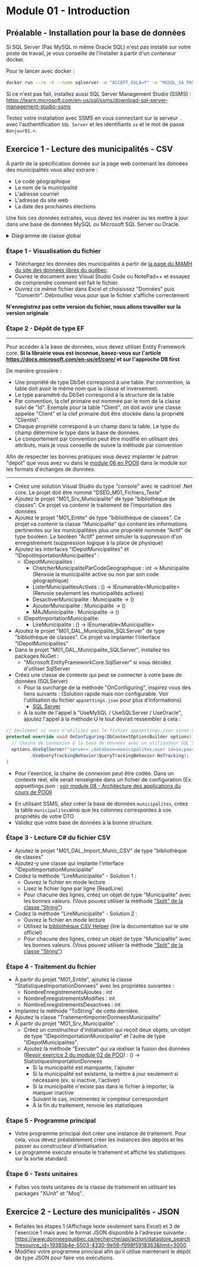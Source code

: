 # Module 01 - Introduction

## Préalable - Installation pour la base de données

Si SQL Server (Pas MySQL ni même Oracle SQL) n'est pas installé sur votre poste de travail, je vous conseille de l'installer à partir d'un conteneur docker.

Pour le lancer avec docker :

```bash
docker run --rm -d --name sqlserver -e "ACCEPT_EULA=Y" -e "MSSQL_SA_PASSWORD=Bonjour01.+" -e "MSSQL_PID=Developer" -p 1433:1433 -d mcr.microsoft.com/mssql/server:2022-latest
```

Si ce n'est pas fait, installez aussi SQL Server Management Studio (SSMS) : https://learn.microsoft.com/en-us/sql/ssms/download-sql-server-management-studio-ssms

Testez votre installation avec SSMS en vous connectant sur le serveur `.` avec l'authentification `SQL Server` et les identifiants `sa` et le mot de passe `Bonjour01.+`.

## Exercice 1 - Lecture des municipalités - CSV

À partir de la spécification donnée sur la page web contenant les données des municipalités vous allez extraire :

- Le code géographique
- Le nom de la municipalité
- L'adresse courriel
- L'adresse du site web
- La date des prochaines élections

Une fois ces données extraites, vous devez les insérer ou les mettre à jour dans une base de données MySQL ou Microsoft SQL Server ou Oracle.

<details>
    <summary>Diagramme de classe global</summary>

![Diagramme UML](../images/Module01_Introduction/uml_exercice1/uml_exercice1.png)
</details>

### Étape 1 - Visualisation du fichier

- Téléchargez les données des municipalités à partir de [la page du MAMH du site des données libres du québec](https://www.donneesquebec.ca/recherche/fr/dataset/repertoire-des-municipalites-du-quebec/resource/19385b4e-5503-4330-9e59-f998f5918363).
- Ouvrez le document avec Visual Studio Code ou NotePad++ et essayez de comprendre comment est fait le fichier.
- Ouvrez ce même fichier dans Excel et choisissez "Données" puis "Convertir". Débrouillez vous pour que le fichier s'affiche correctement

**N'enregistrez pas cette version du fichier, nous allons travailler sur la version originale**

### Étape 2 - Dépôt de type EF

---

Pour accéder à la base de données, vous devez utiliser Entity Framework core. **Si la librairie vous est inconnue, basez-vous sur l'article https://docs.microsoft.com/en-us/ef/core/ et sur l'approche DB first**

De manière grossière :

- Une propriété de type DbSet correspond à une table. Par convention, la table doit avoir le même nom que la classe et inversement.
- Le type paramétré du DbSet correspond à la structure de la table
- Par convention, la clef primaire est nommée par le nom de la classe suivi de "Id". Exemple pour la table "Client", on doit avoir une classe appelée "Client" et la clef primaire doit être stockée dans la propriété "ClientId".
- Chaque propriété correspond à un champ dans la table. Le type du champ détermine le type dans la base de données.
- Le comportement par convention peut être modifié en utilisant des attributs, mais je vous conseille de suivre la méthode par convention

Afin de respecter les bonnes pratiques vous devez implanter le patron "depot" que vous avez vu dans le [module 06 en POOII](https://github.com/PiFou86/420-W30-SF/blob/master/Module06_Formats_Echanges/Module06_Formats_Echanges_Exercices.md) dans le module sur les formats d'échanges de données.

<!-- Si c'est votre première utilisation d'entityFramework, il faut installer les outils. Pour cela, ouvrez une ligne de commande et tapez :

```powershell
dotnet tool install --global dotnet-ef
``` -->

---

- Créez une solution Visual Studio du type "console" avec le cadriciel .Net core. Le projet doit être nommé "DSED_M01_Fichiers_Texte"
- Ajoutez le projet "M01_Srv_Municipalite" de type "bibliothèque de classes". Ce projet va contenir le traitement de l'importation des données
- Ajoutez le projet "M01_Entite" de type "bibliothèque de classes". Ce projet va contenir la classe "Municipalite" qui contient les informations pertinentes sur les municipalitées plus une propriété nommée "Actif" de type booléen. Le booléen "Actif" permet simuler la suppression d'un enregistrement (suppression logique à la place de physique)
- Ajoutez les interfaces "IDepotMunicipalites" et "IDepotImportationMunicipalites" :
  - IDepotMunicipalites :
    - ChercherMunicipaliteParCodeGeographique : int -> Municipalite (Renvoie la municipalité active ou non par son code géographique)
    - ListerMunicipalitesActives : () -> IEnumerable\<Municipalite> (Renvoie seulement les municipalités actives)
    - DesactiverMunicipalite : Municipalite -> ()
    - AjouterMunicipalite : Municipalite -> ()
    - MAJMunicipalite : Municipalite -> ()
  - IDepotImportationMunicipalite:
    - LireMunicipalite : () ->  IEnumerable\<Municipalite>
- Ajoutez le projet "M01_DAL_Municipalite_SQLServer" de type "bibliothèque de classes". Ce projet va implanter l'interface "IDepotMunicipalites"
- Dans le projet "M01_DAL_Municipalite_SQLServer", installez les packages NuGet :
  - "Microsoft.EntityFrameworkCore.SqlServer" si vous décidez d'utiliser SqlServer
- Créez une classe de contexte qui peut se connecter à votre base de données (SQLServer)
  - Pour la surcharge de la méthode "OnConfiguring", inspirez vous des liens suivants : (Solution rapide mais non configurable. Voir l'utilisation du fichier `appsettings.json` pour plus d'informations)
    - [SQL Server](https://docs.microsoft.com/en-us/ef/core)
  - À la suite de l'appel à "UseMySQL / UseSQLServer / UseOracle", ajoutez l'appel à la méthode U le tout devrait ressembler à cela :

```csharp
// Seulement si vous n'utilisez pas le fichier appsettings.json sinon ne pas mettre ces lignes
protected override void OnConfiguring(DbContextOptionsBuilder options) {
  // Chaine de connexion à la base de données avec un utilisateur SQL Server. À adapter selon votre configuration et peut être remplacé par un fichier de configuration et une authentification Windows : https://docs.microsoft.com/en-us/ef/core/miscellaneous/connection-strings
  options.UseSqlServer("server=.;database=municipalites;user id=sa;password=Bonjour01.+")
         .UseQueryTrackingBehavior(QueryTrackingBehavior.NoTracking);
}
```

  - Pour l'exercice, la chaine de connexion peut être codée. Dans un contexte réel, elle serait renseignée dans un fichier de configuration (Ex. appsettings.json : [voir module 08 - Architecture des applications du cours de POOII](https://github.com/PiFou86/420-W30-SF/blob/master/Module08_ArchitectureDesApplications/Module08_ArchitectureDesApplications_Exercices.md)
<!-- - Créez la base de données avec les commandes suivantes :
  - ```dotnet ef migrations add "initial"``` : la commande va parcourir votre code à la recherche de modification de structure de base de données afin de créer une méthode de migration nommée ici "initial". Le nom de chaque migration doit être différent d'une migration à l'autre
  - ```dotnet ef database update``` : applique la/les migrations
  - ***Les commandes doivent être tapées à partir de la racine du projet "M01_DAL_Municipalite_XYZ". L'utilitaire dotnet-ef doit être installé*** -->
- En utilisant SSMS, allez créer la base de données `municipalites`, créez la table `municipalites`ainsi que les colonnes correspontes à vos propriétés de votre DTO
- Validez que votre base de données à la bonne structure.

### Étape 3 - Lecture C# du fichier CSV

- Ajoutez le projet "M01_DAL_Import_Munic_CSV" de type "bibliothèque de classes"
- Ajoutez-y une classe qui implante l'interface "IDepotImportationMunicipalite"
- Codez la méthode "LireMunicipalite" - Solution 1 :
  - Ouvrez le fichier en mode lecture
  - Lisez le fichier ligne par ligne (ReadLine)
  - Pour chacune des lignes, créez un objet de type "Municipalite" avec les bonnes valeurs. (Vous pouvez utiliser la méthode ["Split" de la classe "String"](https://docs.microsoft.com/en-us/dotnet/api/system.string.split?view=netcore-3.1))
- Codez la méthode "LireMunicipalite" - Solution 2 :
  - Ouvrez le fichier en mode lecture
  - Utilisez la [bibliothèque CSV Helper](https://joshclose.github.io/CsvHelper/) (lire la documentation sur le site officiel)
  - Pour chacune des lignes, créez un objet de type "Municipalite" avec les bonnes valeurs. (Vous pouvez utiliser la méthode ["Split" de la classe "String"](https://docs.microsoft.com/en-us/dotnet/api/system.string.split?view=netcore-3.1))

### Étape 4 - Traitement du fichier

- À partir du projet "M01_Entite", ajoutez la classe "StatistiquesImportationDonnees" avec les propriétés suivantes :
  - NombreEnregistrementsAjoutes : int
  - NombreEnregistrementsModifies : int
  - NombreEnregistrementsDesactives : int
- Implantez la méthode "ToString" de cette dernière.
- Ajoutez la classe "TraitementImporterDonneesMunicipalite"
- À partir du projet "M01_Srv_Municipalite" :
  - Créez un constructeur d'initialisation qui reçoit deux objets, un objet de type "IDepotImportationMunicipalite" et l'autre de type "IDepotMunicipalites".
  - Ajoutez la méthode "Executer" qui va réaliser la fusion des données ([Revoir exercice 2 du module 02 de POO](https://github.com/PiFou86/420-W30-SF/blob/master/Module02_TestsUnitaires/Module02_TestsUnitaires_Exercices.md)) : () -> StatistiquesImportationDonnees
    - Si la municipalité est manquante, l'ajouter
    - Si la municipalité est existante, la mettre à jour seulement si nécessaire (ex. si inactive, l'activer)
    - Si la municipalité n'existe pas dans le fichier à importer, la marquer inactive
    - Suivant le cas, incrémentez le compteur correspondant
    - À la fin du traitement, renvoie les statistiques

### Étape 5 - Programme principal

- Votre programme principal doit créer une instance de traitement. Pour cela, vous devez préalablement créer les instances des dépôts et les passer au constructeur d'initialisation.
- Le programme exécute ensuite le traitement et affiche les statistiques sur la sortie standard.

### Étape 6 - Tests unitaires

- Faîtes vos tests unitaires de la classe de traitement en utilisant les packages "XUnit" et "Moq".

## Exercice 2 - Lecture des municipalités - JSON

- Refaites les étapes 1 (Affichage texte seulement sans Excel) et 3 de l'exercice 1 mais avec le format JSON disponible à l'adresse suivante : https://www.donneesquebec.ca/recherche/api/action/datastore_search?resource_id=19385b4e-5503-4330-9e59-f998f5918363&limit=3000.
- Modifiez votre programme principal afin qu'il utilise maintenant le dépôt de type JSON pour faire vos exécutions.
